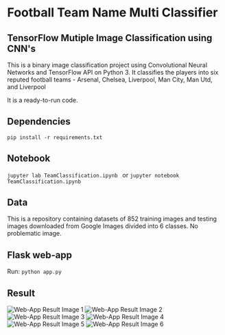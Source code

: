 # Football Team Name Multi Classifier

## TensorFlow Mutiple Image Classification using CNN's
This is a binary image classification project using Convolutional Neural Networks and TensorFlow API on Python 3. It classifies the players into six reputed football teams - Arsenal, Chelsea, Liverpool, Man City, Man Utd, and Liverpool

It is a ready-to-run code.
## Dependencies

```pip install -r requirements.txt```

## Notebook

```jupyter lab TeamClassification.ipynb ``` or ```jupyter notebook TeamClassification.ipynb ```

## Data

This is a repository containing datasets of 852 training images and testing images downloaded from Google Images divided into 6 classes. No problematic image.


## Flask web-app

Run:
```python app.py```

## Result

![Web-App Result Image 1](/result/tw1.png)
![Web-App Result Image 2](/result/tw2.png)
![Web-App Result Image 3](/result/tw4.png)
![Web-App Result Image 4](/result/tw5.png)
![Web-App Result Image 5](/result/tw7.png)
![Web-App Result Image 6](/result/tw8.png)
